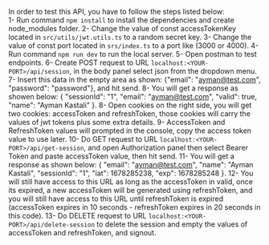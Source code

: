 In order to test this API, you have to follow the steps listed below:   
1- Run command `npm install` to install the dependencies and create node_modules folder.
2- Change the value of const accessTokenKey located in `src/utils/jwt.utils.ts` to a random secret key.
3- Change the value of const port located in `srs/index.ts` to a port like (3000 or 4000).
4- Run command `npm run dev` to run the local server.
5- Open postman to test endpoints.
6- Create POST request to URL `localhost:<YOUR-PORT>/api/session`, in the body panel select json from the dropdown menu.
7- Insert this data in the empty area as shown: {"email": "ayman@test.com", "password": "password"}, and hit send.
8- You will get a response as showen below:
{
    "sessionId": "1",
    "email": "ayman@test.com",
    "valid": true,
    "name": "Ayman Kastali"
}.
8- Open cookies on the right side, you will get two cookies: accessToken and refreshToken, those cookies will carry the values of jwt tokens plus some extra details.
9- AccessToken and RefreshToken values will prompted in the console, copy the access token value to use later.
10- Do GET request to URL `localhost:<YOUR-PORT>/api/get-session`, and open Authorization panel then select Bearer Token and paste accessToken value, then hit send.
11- You will get a response as shown below:
{
    "email": "ayman@test.com",
    "name": "Ayman Kastali",
    "sessionId": "1",
    "iat": 1678285238,
    "exp": 1678285248
}.
12- You will still have access to this URL as long as the accessToken in valid, once its expired, a new accessToken will be generated using refreshToken, and you will still have access to this URL until refreshToken is expired (accessToken expires in 10 seconds - refreshToken expires in 20 seconds in this code).
13- Do DELETE request to URL `localhost:<YOUR-PORT>/api/delete-session` to delete the session and empty the values of accessToken and refreshToken, and signout.